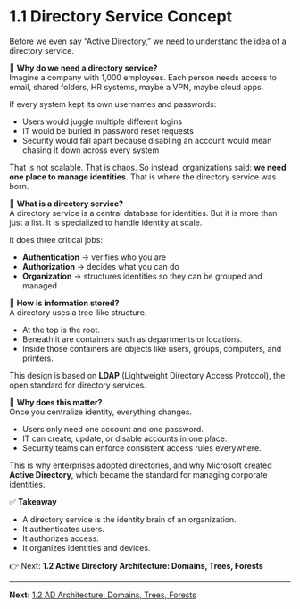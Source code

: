 # 1.1 Directory Service Concept

Before we even say “Active Directory,” we need to understand the idea of a directory service.

🌟 **Why do we need a directory service?**  
Imagine a company with 1,000 employees. Each person needs access to email, shared folders, HR systems, maybe a VPN, maybe cloud apps.

If every system kept its own usernames and passwords:
- Users would juggle multiple different logins
- IT would be buried in password reset requests
- Security would fall apart because disabling an account would mean chasing it down across every system

That is not scalable. That is chaos. So instead, organizations said: **we need one place to manage identities.** That is where the directory service was born.

📖 **What is a directory service?**  
A directory service is a central database for identities. But it is more than just a list. It is specialized to handle identity at scale.

It does three critical jobs:
- **Authentication** → verifies who you are
- **Authorization** → decides what you can do
- **Organization** → structures identities so they can be grouped and managed

🧩 **How is information stored?**  
A directory uses a tree-like structure.
- At the top is the root.
- Beneath it are containers such as departments or locations.
- Inside those containers are objects like users, groups, computers, and printers.

This design is based on **LDAP** (Lightweight Directory Access Protocol), the open standard for directory services.

🔑 **Why does this matter?**  
Once you centralize identity, everything changes.
- Users only need one account and one password.
- IT can create, update, or disable accounts in one place.
- Security teams can enforce consistent access rules everywhere.

This is why enterprises adopted directories, and why Microsoft created **Active Directory**, which became the standard for managing corporate identities.

✅ **Takeaway**
- A directory service is the identity brain of an organization.
- It authenticates users.
- It authorizes access.
- It organizes identities and devices.

👉 Next: **1.2 Active Directory Architecture: Domains, Trees, Forests**


---
**Next:** [1.2 AD Architecture: Domains, Trees, Forests](./1.02-ad-architecture.md)
